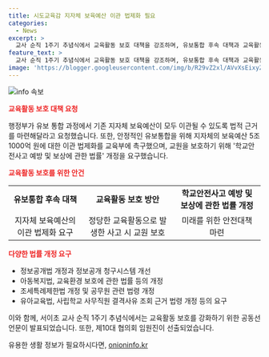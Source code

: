 ```yaml
---
title: 시도교육감 지자체 보육예산 이관 법제화 필요
categories:
  - News
excerpt: >
  교사 순직 1주기 추념식에서 교육활동 보호 대책을 강조하며, 유보통합 후속 대책과 교육활동 보호 방안에 대해 논의되었다. 협의회는 14개 안건을 가결하고, 지자체의 보육예산 5조 1000억 원에 대한 이관 법제화를 촉구했으며, 교육부에 학교안전사고 예방 및 보상에 관한 법률 개정을 요구했다. 또한, 장학사업 활성화 등을 위한 여러 법률 개정을 건의하고, 교원을 보호하는 차원에서 교육부에법률 개정을 요구하였다.
feature_text: >
  교사 순직 1주기 추념식에서 교육활동 보호 대책을 강조하며, 유보통합 후속 대책과 교육활동 보호 방안에 대해 논의되었다. 협의회는 14개 안건을 가결하고, 지자체의 보육예산 5조 1000억 원에 대한 이관 법제화를 촉구했으며, 교육부에 학교안전사고 예방 및 보상에 관한 법률 개정을 요구했다. 또한, 장학사업 활성화 등을 위한 여러 법률 개정을 건의하고, 교원을 보호하는 차원에서 교육부에법률 개정을 요구하였다.
image: 'https://blogger.googleusercontent.com/img/b/R29vZ2xl/AVvXsEixyZcFfHzMRdzZMjFBmAUKJYCLCGyLL1o632UiGVXcaFdKo_bkvkuCioo0uUKlGfBVcT3P84aROyZIXSBEx3Aw5nCQ3pTgDom1WDC4m8eifvWiAmWEEVb4x6G_l8C0QH225ldMjyaFvpxGEBGNO37VmDTDMHGhJPq73UglMfDca1-0aw/s1600/blogspot.png'
---
```


<p><img src="https://blogger.googleusercontent.com/img/b/R29vZ2xl/AVvXsEixyZcFfHzMRdzZMjFBmAUKJYCLCGyLL1o632UiGVXcaFdKo_bkvkuCioo0uUKlGfBVcT3P84aROyZIXSBEx3Aw5nCQ3pTgDom1WDC4m8eifvWiAmWEEVb4x6G_l8C0QH225ldMjyaFvpxGEBGNO37VmDTDMHGhJPq73UglMfDca1-0aw/s1600/blogspot.png" alt="info 속보" /></p>

<p><b><span style="color: #ee2323;">교육활동 보호 대책 요청</span></b></p>

<p data-ke-size="size16">행정부가 유보 통합 과정에서 기존 지자체 보육예산이 모두 이관될 수 있도록 법적 근거를 마련해달라고 요청했습니다. 또한, 안정적인 유보통합을 위해 지자체의 보육예산 5조 1000억 원에 대한 이관 법제화를 교육부에 촉구했으며, 교원을 보호하기 위해 '학교안전사고 예방 및 보상에 관한 법률' 개정을 요구했습니다.</p>

<p><b><span style="color: #ee2323;">교육활동 보호를 위한 안건</span></b></p>

<table>
    <tr>
        <td style="text-align: center; height: 17px;"><b>유보통합 후속 대책</b></td>
        <td style="text-align: center; height: 17px;"><b>교육활동 보호 방안</b></td>
        <td style="text-align: center; height: 17px;"><b>학교안전사고 예방 및 보상에 관한 법률 개정</b></td>
    </tr>
    <tr>
        <td style="text-align: center; height: 17px;">지자체 보육예산의 이관 법제화 요구</td>
        <td style="text-align: center; height: 17px;">정당한 교육활동으로 발생한 사고 시 교원 보호</td>
        <td style="text-align: center; height: 17px;">미래를 위한 안전대책 마련</td>
    </tr>
</table>

<p><b><span style="color: #ee2323;">다양한 법률 개정 요구</span></b></p>

<ul>
    <li>정보공개법 개정과 정보공개 청구시스템 개선</li>
    <li>아동복지법, 교육환경 보호에 관한 법률 등의 개정</li>
    <li>조세특례제한법 개정 및 공무원 관련 법령 개정</li>
    <li>유아교육법, 사립학교 사무직원 결격사유 조회 근거 법령 개정 등의 요구</li>
</ul>

<p>이와 함께, 서이초 교사 순직 1주기 추념식에서는 교육활동 보호를 강화하기 위한 공동선언문이 발표되었습니다. 또한, 제10대 협의회 임원진이 선출되었습니다.</p>
유용한 생활 정보가 필요하시다면, <a href="https://onioninfo.kr" rel="dofollow">onioninfo.kr</a>


